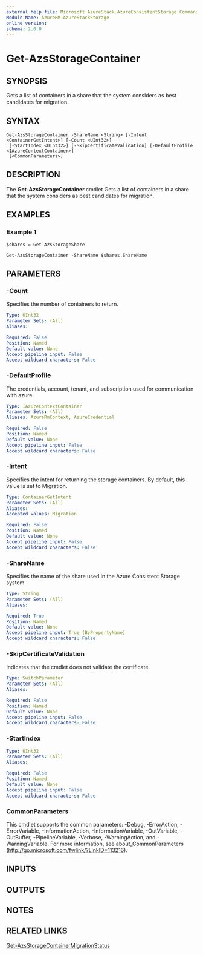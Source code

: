 ```yaml
---
external help file: Microsoft.AzureStack.AzureConsistentStorage.Commands.dll-Help.xml
Module Name: AzureRM.AzureStackStorage
online version: 
schema: 2.0.0
---
```


# Get-AzsStorageContainer

## SYNOPSIS
Gets a list of containers in a share that the system considers as best candidates for migration.

## SYNTAX

```
Get-AzsStorageContainer -ShareName <String> [-Intent <ContainerGetIntent>] [-Count <UInt32>]
 [-StartIndex <UInt32>] [-SkipCertificateValidation] [-DefaultProfile <IAzureContextContainer>]
 [<CommonParameters>]
```

## DESCRIPTION
The **Get-AzsStorageContainer** cmdlet Gets a list of containers in a share that the system considers as best candidates for migration.

## EXAMPLES

### Example 1
```
$shares = Get-AzsStorageShare

Get-AzsStorageContainer -ShareName $shares.ShareName
```

## PARAMETERS

### -Count
Specifies the number of containers to return.

```yaml
Type: UInt32
Parameter Sets: (All)
Aliases: 

Required: False
Position: Named
Default value: None
Accept pipeline input: False
Accept wildcard characters: False
```

### -DefaultProfile
The credentials, account, tenant, and subscription used for communication with azure.

```yaml
Type: IAzureContextContainer
Parameter Sets: (All)
Aliases: AzureRmContext, AzureCredential

Required: False
Position: Named
Default value: None
Accept pipeline input: False
Accept wildcard characters: False
```

### -Intent
Specifies the intent for returning the storage containers. By default, this value is set to Migration.  

```yaml
Type: ContainerGetIntent
Parameter Sets: (All)
Aliases: 
Accepted values: Migration

Required: False
Position: Named
Default value: None
Accept pipeline input: False
Accept wildcard characters: False
```

### -ShareName
Specifies the name of the share used in the Azure Consistent Storage system.

```yaml
Type: String
Parameter Sets: (All)
Aliases: 

Required: True
Position: Named
Default value: None
Accept pipeline input: True (ByPropertyName)
Accept wildcard characters: False
```

### -SkipCertificateValidation
Indicates that the cmdlet does not validate the certificate.

```yaml
Type: SwitchParameter
Parameter Sets: (All)
Aliases: 

Required: False
Position: Named
Default value: None
Accept pipeline input: False
Accept wildcard characters: False
```

### -StartIndex
```yaml
Type: UInt32
Parameter Sets: (All)
Aliases: 

Required: False
Position: Named
Default value: None
Accept pipeline input: False
Accept wildcard characters: False
```

### CommonParameters
This cmdlet supports the common parameters: -Debug, -ErrorAction, -ErrorVariable, -InformationAction, -InformationVariable, -OutVariable, -OutBuffer, -PipelineVariable, -Verbose, -WarningAction, and -WarningVariable. For more information, see about_CommonParameters (http://go.microsoft.com/fwlink/?LinkID=113216).

## INPUTS

## OUTPUTS

## NOTES

## RELATED LINKS

[Get-AzsStorageContainerMigrationStatus](./Get-AzsStorageContainerMigrationStatus.md)
